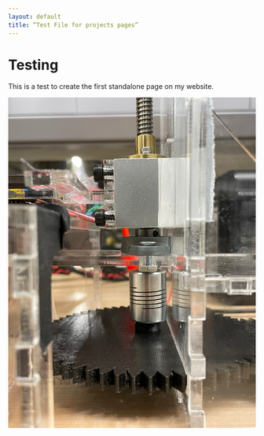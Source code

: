 ```yaml
---
layout: default
title: “Test File for projects pages”
---
```


# Testing

This is a test to create the first standalone page on my website.

![Magnetometer data collection platform](../images/IMG_3834.jpeg)


<model-viewer id="reveal" loading="eager" camera-controls auto-rotate src="../models/Astronaut.glb" alt="A 3D model of a shishkebab"></model-viewer>


<model-viewer src="../models/3D_Models/Astronaut.glb" shadow-intensity="1" camera-controls></model-viewer>
